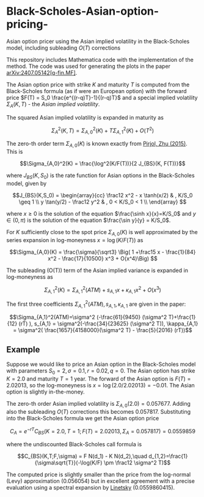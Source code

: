 # Black-Scholes-Asian-option-pricing-
Asian option pricer using the Asian implied volatility in the Black-Scholes model, including subleading $O(T)$ corrections 

This repository includes Mathematica code with the implementation of the method. The code was used for generating the plots in the paper [arXiv:2407.05142[q-fin.MF]](https://arxiv.org/abs/2407.05142). 

The Asian option price with strike $K$ and maturity $T$ is computed from the Black-Scholes formula (as if were an European option) with the forward price $F(T) = S_0 \frac{e^{(r-q)T}-1}{(r-q)T}$ and a special implied volatility $\Sigma_A(K,T)$ - the *Asian implied volatility*.

The squared Asian implied volatility is expanded in maturity as

$$\Sigma_A^2(K,T) = \Sigma_{A,0}^2(K) + T \Sigma_{A,1}^2(K) + O(T^2)$$

The zero-th order term $\Sigma_{A,0}(K)$ is known exactly from [Pirjol, Zhu (2015)](https://arxiv.org/abs/1609.07559). This is 

$$\Sigma_{A,0}^2(K) = \frac{\log^2(K/F(T))}{2 J_{BS}(K, F(T))}$$

where $J_{BS}(K,S_0)$ is the rate function for Asian options in the Black-Scholes model, given by

$$J_{BS}(K,S_0) = 
\begin{array}{cc}
\frac12 x^2 - x \tanh(x/2) & , K/S_0 \geq 1 \\
y \tan(y/2) - \frac12 y^2  & , 0 < K/S_0 < 1 \\
\end{array}
$$

where $x\geq 0$ is the solution of the equation $\frac{\sinh x}{x}=K/S_0$ and $y\in (0,\pi)$ is the solution of the equation $\frac{\sin y}{y} = K/S_0$.

For $K$ sufficiently close to the spot price $\Sigma_{A,0}(K)$ is well approximated by the series expansion in log-moneyness $x = \log(K/F(T))$ as

$$\Sigma_{A,0}(K) = \frac{\sigma}{\sqrt3} \Big( 1 +\frac15 x - \frac{1}{84} x^2 - \frac{17}{10500} x^3 + O(x^4)\Big) $$


The subleading (O(T)) term of the Asian implied variance is expanded in log-moneyness as

$$\Sigma_{A,1}^2(K) = \Sigma_{A,1}^2(ATM) + s_{A,1} x + \kappa_{A,1} x^2 + O(x^3)$$

The first three coefficients $\Sigma_{A,1}^2(ATM), s_{A,1}, \kappa_{A,1}$ are given in the paper: 

$$\Sigma_{A,1}^2(ATM)=\sigma^2 (-\frac{61}{9450} (\sigma^2 T)+\frac{1}{12} (rT) ), s_{A,1} = \sigma^2(-\frac{34}{23625} (\sigma^2 T)), \kappa_{A,1} = \sigma^2( \frac{1657}{4158000}(\sigma^2 T) - \frac{5}{2016} (rT))$$

## **Example**

Suppose we would like to price an Asian option in the Black-Scholes model with parameters $S_0=2, \sigma=0.1, r=0.02, q=0$. The Asian option has strike $K=2.0$ and maturity $T=1$ year.
The forward of the Asian option is $F(T) = 2.02013$, so the log-moneyness is $x=\log(2.0/2.02013) = -0.01$. The Asian option is slightly in-the-money.

The zero-th order Asian implied volatility is  $\Sigma_{A,0}(2.0) = 0.057677$. Adding also the subleading $O(T)$ corrections this becomes $0.057817$. Substituting into the Black-Scholes formula we get the Asian option price

$$C_A = e^{-rT} C_{BS}(K=2.0, T=1; F(T) = 2.02013,\Sigma_A=0.057817) = 0.0559859$$

where the undiscounted Black-Scholes call formula is

$$C_{BS}(K,T;F,\sigma) = F N(d_1) - K N(d_2),\quad d_{1,2}=\frac{1}{\sigma\sqrt{T}}(-\log(K/F) \pm \frac12 \sigma^2 T)$$

The computed price is slightly smaller than the price from the log-normal (Levy) approximation (0.056054) but in excellent agreement with a precise evaluation using a spectral expansion by [Linetsky](https://www.risk.net/derivatives/equity-derivatives/1530383/exotic-spectra) (0.0559860415).
